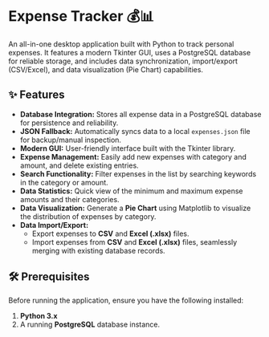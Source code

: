 # Expense Tracker 💰📊

An all-in-one desktop application built with Python to track personal expenses. It features a modern Tkinter GUI, uses a PostgreSQL database for reliable storage, and includes data synchronization, import/export (CSV/Excel), and data visualization (Pie Chart) capabilities.

## ✨ Features

* **Database Integration:** Stores all expense data in a PostgreSQL database for persistence and reliability.
* **JSON Fallback:** Automatically syncs data to a local `expenses.json` file for backup/manual inspection.
* **Modern GUI:** User-friendly interface built with the Tkinter library.
* **Expense Management:** Easily add new expenses with category and amount, and delete existing entries.
* **Search Functionality:** Filter expenses in the list by searching keywords in the category or amount.
* **Data Statistics:** Quick view of the minimum and maximum expense amounts and their categories.
* **Data Visualization:** Generate a **Pie Chart** using Matplotlib to visualize the distribution of expenses by category.
* **Data Import/Export:**
    * Export expenses to **CSV** and **Excel (.xlsx)** files.
    * Import expenses from **CSV** and **Excel (.xlsx)** files, seamlessly merging with existing database records.

## 🛠️ Prerequisites

Before running the application, ensure you have the following installed:

1.  **Python 3.x**
2.  A running **PostgreSQL** database instance.